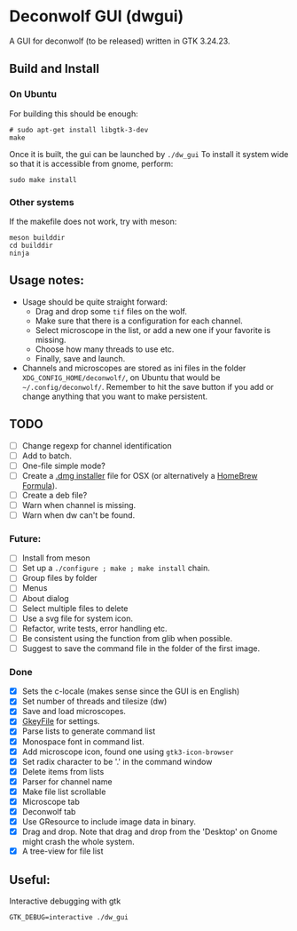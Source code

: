 # Deconwolf GUI (dwgui)

A GUI for deconwolf (to be released) written in GTK 3.24.23.

## Build and Install

### On Ubuntu
For building this should be enough:

``` shell
# sudo apt-get install libgtk-3-dev
make

```
Once it is built, the gui can be launched by `./dw_gui` To install it system wide so that it is accessible from gnome, perform:

``` shell
sudo make install
```

### Other systems
If the makefile does not work, try with meson:
``` shell
meson builddir
cd builddir
ninja
```

## Usage notes:
 - Usage should be quite straight forward:
   - Drag and drop some `tif` files on the wolf.
   - Make sure that there is a configuration for each channel.
   - Select microscope in the list, or add a new one if your favorite is missing.
   - Choose how many threads to use etc.
   - Finally, save and launch.
 - Channels and microscopes are stored as ini files in the folder `XDG_CONFIG_HOME/deconwolf/`, on Ubuntu that would be `~/.config/deconwolf/`. Remember to hit the save button if you add or change anything that you want to make persistent.

## TODO
 - [ ] Change regexp for channel identification
 - [ ] Add to batch.
 - [ ] One-file simple mode?
 - [ ] Create a [.dmg installer](https://mesonbuild.com/Creating-OSX-packages.html) file for OSX (or alternatively a [HomeBrew Formula](https://medium.com/@tharun208/creating-a-homebrew-formula-f76da25b79e4)).
 - [ ] Create a deb file?
 - [ ] Warn when channel is missing.
 - [ ] Warn when dw can't be found.

### Future:
 - [ ] Install from meson
 - [ ] Set up a `./configure ; make ; make install` chain.
 - [ ] Group files by folder
 - [ ] Menus
 - [ ] About dialog
 - [ ] Select multiple files to delete
 - [ ] Use a svg file for system icon.
 - [ ] Refactor, write tests, error handling etc.
 - [ ] Be consistent using the function from glib when possible.
 - [ ] Suggest to save the command file in the folder of the first image.

### Done
 - [x] Sets the c-locale (makes sense since the GUI is en English)
 - [x] Set number of threads and tilesize (dw)
 - [x] Save and load microscopes.
 - [x] [GkeyFile](https://developer.gnome.org/glib/stable/glib-Key-value-file-parser.html#g-key-file-new) for settings.
 - [x] Parse lists to generate command list
 - [x] Monospace font in command list.
 - [x] Add microscope icon, found one using `gtk3-icon-browser`
 - [x] Set radix character to be '.' in the command window
 - [x] Delete items from lists
 - [x] Parser for channel name
 - [x] Make file list scrollable
 - [x] Microscope tab
 - [x] Deconwolf tab
 - [X] Use GResource to include image data in binary.
 - [x] Drag and drop. Note that drag and drop from the 'Desktop' on Gnome might crash the whole system.
 - [x] A tree-view for file list

## Useful:

Interactive debugging with gtk
``` shell
GTK_DEBUG=interactive ./dw_gui
```
